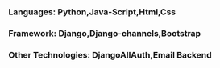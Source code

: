 ### Languages: Python,Java-Script,Html,Css
### Framework: Django,Django-channels,Bootstrap
### Other Technologies: DjangoAllAuth,Email Backend
